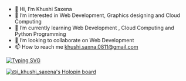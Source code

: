 - 👋 Hi, I’m Khushi Saxena
- 👀 I’m interested in Web Development, Graphics designing and Cloud Computing 
- 🌱 I’m currently learning Web Development , Cloud Computing and Python Programming
- 💞️ I’m looking to collaborate on Web Development
- 📫 How to reach me khushi.saxna.0811@gmail.com



[![Typing SVG](https://readme-typing-svg.demolab.com/?lines=First+line+of+text;Second+line+of+text)](https://git.io/typing-svg)

<!---
khushi11saxena/khushi11saxena is a ✨ special ✨ repository because its `README.md` (this file) appears on your GitHub profile.
You can click the Preview link to take a look at your changes.
--->


[![@i_khushi_saxena's Holopin board](https://holopin.me/i_khushi_saxena)](https://holopin.io/@i_khushi_saxena)
